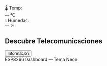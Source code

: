 <html lang="es">
<head>
<meta charset="UTF-8">
<title>Telecomunicaciones Dashboard</title>
<style>
@import url('https://fonts.googleapis.com/css2?family=Orbitron:wght@500&display=swap');

html, body {
  margin: 0; padding: 0;
  height: 100%;
  font-family: 'Orbitron', monospace;
  background: #0a0f14;
  color: #c9d1d9;
  overflow: hidden;
  display: flex;
  justify-content: center;
  align-items: center;
}

body::before {
  content: "";
  position: absolute;
  top: 0; left: 0; right: 0; bottom: 0;
  background:
    linear-gradient(90deg, rgba(0,255,174,0.05) 1px, transparent 1px),
    linear-gradient(rgba(0,255,174,0.05) 1px, transparent 1px),
    radial-gradient(circle at 25% 75%, rgba(0,255,174,0.1), transparent 50%),
    radial-gradient(circle at 75% 25%, rgba(0,255,174,0.1), transparent 50%);
  background-size: 60px 60px, 60px 60px, 200px 200px, 200px 200px;
  animation: moveLines 60s linear infinite;
  z-index: 0;
}

@keyframes moveLines {
  0% {background-position: 0 0, 0 0, 0 0, 0 0;}
  100% {background-position: 60px 60px, 60px 60px, 0 0, 0 0;}
}

.card {
  position: relative;
  background: #161b22;
  border: 1px solid #00ffae;
  border-radius: 15px;
  padding: 30px 40px;
  box-shadow: 0 0 20px #00ffae50, 0 0 40px #00ffae30;
  display: flex;
  justify-content: space-around;
  align-items: center;
  width: 850px;
  max-width: 95vw;
  z-index: 1;
  flex-wrap: wrap;
}

.sensor-box {
  background: linear-gradient(145deg, #0f161f, #101921);
  border: 1px solid #00ffae;
  border-radius: 12px;
  padding: 18px 25px;
  box-shadow: 0 0 12px #00ffae50, 0 0 25px #00ffae30 inset;
  color: #00ffae;
  font-size: 20px;
  text-align: center;
  width: 180px;      /* mismo ancho */
  height: 120px;     /* mismo alto */
  margin: 10px;
  user-select: none;
  transition: transform 0.2s;
  display: flex;
  flex-direction: column;
  justify-content: center;
}

.sensor-box:hover {
  transform: scale(1.05);
}

.message-box {
  display: flex;
  flex-direction: column;
  align-items: center;
  text-align: center;
  margin: 10px;
}

.message-box h2 {
  margin-bottom: 20px;
  color: #00ffae;
  font-size: 22px;
  text-shadow: 0 0 5px #00ffae, 0 0 10px #00ffae, 0 0 20px #00ffae;
}

.message-box button {
  padding: 14px 32px;
  font-size: 18px;
  font-weight: bold;
  background: linear-gradient(45deg, #00ffae, #00ffaa);
  color: #000;
  border: none;
  border-radius: 12px;
  cursor: pointer;
  box-shadow: 0 0 15px #00ffae50;
  transition: all 0.3s;
}

.message-box button:hover {
  transform: translateY(-3px);
  box-shadow: 0 0 30px #00ffaa70, 0 0 40px #00ffaa50 inset;
}

.footer {
  margin-top: 25px;
  font-size: 13px;
  color: #8b949e;
  text-align: center;
  position: absolute;
  bottom: 15px;
  width: 100%;
  left: 0;
  z-index: 1;
  user-select: none;
}

.electronic-dot {
  width: 10px;
  height: 10px;
  background: #00ffae;
  border-radius: 50%;
  box-shadow: 0 0 8px #00ffae, 0 0 15px #00ffae80;
  position: absolute;
  animation: pulse 3s infinite alternate;
}

.electronic-dot:nth-child(1) { top: 10%; left: 5%; animation-delay: 0s; }
.electronic-dot:nth-child(2) { top: 30%; right: 8%; animation-delay: 1.5s; }
.electronic-dot:nth-child(3) { bottom: 15%; left: 12%; animation-delay: 0.8s; }
.electronic-dot:nth-child(4) { bottom: 25%; right: 15%; animation-delay: 2.3s; }

@keyframes pulse {
  from { box-shadow: 0 0 8px #00ffae, 0 0 15px #00ffae80; }
  to { box-shadow: 0 0 15px #00ffae, 0 0 30px #00ffaecc; }
}

/* Video fullscreen */
#videoContainer {
  position: fixed;
  top: 0;
  left: 0;
  width: 100%;
  height: 100%;
  z-index: 9999;
  display: none;
}

#videoContainer iframe {
  width: 100%;
  height: 100%;
  border: none;
}

</style>
</head>
<body>

<div class="electronic-dot"></div>
<div class="electronic-dot"></div>
<div class="electronic-dot"></div>
<div class="electronic-dot"></div>

<div class="card">
  <div class="sensor-box">
    🌡️ Temp:<br><span id="temp">--</span> °C
  </div>
  <div class="sensor-box">
    💧 Humedad:<br><span id="hum">--</span> %
  </div>

  <div class="message-box">
    <h2>Descubre Telecomunicaciones</h2>
    <button onclick="playVideo()">Información</button>
  </div>
</div>

<div class="footer">ESP8266 Dashboard — Tema Neon</div>

<div id="videoContainer"></div>

<script>
  // Actualiza sensores
  function fetchSensorData(){
    document.getElementById('temp').textContent = (20 + Math.random()*5).toFixed(1);
    document.getElementById('hum').textContent = (40 + Math.random()*10).toFixed(1);
  }
  setInterval(fetchSensorData, 3000);
  fetchSensorData();

  // Video fullscreen sin controles
  function playVideo() {
    const container = document.getElementById('videoContainer');
    container.style.display = 'block';
    container.innerHTML = `
      <iframe 
        src="https://www.youtube.com/embed/Ae2uKbFbt1U?autoplay=1&controls=0&modestbranding=1&rel=0&fs=1&disablekb=1" 
        allow="autoplay; fullscreen; encrypted-media" allowfullscreen>
      </iframe>
    `;
  }
</script>

</body>
</html>
